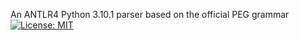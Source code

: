 An ANTLR4 Python 3.10.1 parser based on the official PEG grammar &nbsp; [![License: MIT](https://img.shields.io/badge/License-MIT-yellow.svg)](https://opensource.org/licenses/MIT)
